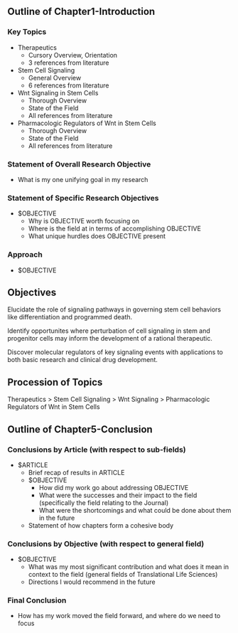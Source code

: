 
## Outline of Chapter1-Introduction

### Key Topics

* Therapeutics
    - Cursory Overview, Orientation
    - 3 references from literature
* Stem Cell Signaling
    - General Overview
    - 6 references from literature
* Wnt Signaling in Stem Cells
    - Thorough Overview
    - State of the Field
    - All references from literature
* Pharmacologic Regulators of Wnt in Stem Cells
    - Thorough Overview
    - State of the Field
    - All references from literature

### Statement of Overall Research Objective

* What is my one unifying goal in my research

### Statement of Specific Research Objectives
* $OBJECTIVE
    - Why is OBJECTIVE worth focusing on
    - Where is the field at in terms of accomplishing OBJECTIVE
    - What unique hurdles does OBJECTIVE present

### Approach

* $OBJECTIVE



Objectives
----------

Elucidate the role of signaling pathways in governing stem cell behaviors like differentiation and programmed death.

Identify opportunites where perturbation of cell signaling in stem and progenitor cells may inform the development of a rational therapeutic.

Discover molecular regulators of key signaling events with applications to both basic research and clinical drug development.

Procession of Topics
--------------------

Therapeutics > Stem Cell Signaling > Wnt Signaling > Pharmacologic Regulators of Wnt in Stem Cells



## Outline of Chapter5-Conclusion

### Conclusions by Article (with respect to sub-fields)

* $ARTICLE
    - Brief recap of results in ARTICLE
    - $OBJECTIVE
        + How did my work go about addressing OBJECTIVE
        + What were the successes and their impact to the field (specifically the field relating to the Journal)
        + What were the shortcomings and what could be done about them in the future
    - Statement of how chapters form a cohesive body

### Conclusions by Objective (with respect to general field)

* $OBJECTIVE
    - What was my most significant contribution and what does it mean in context to the field (general fields of Translational Life Sciences)
    - Directions I would recommend in the future

### Final Conclusion

* How has my work moved the field forward, and where do we need to focus


